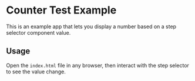 # Counter Test Example

This is an example app that lets you display a number based on a step selector component value.

## Usage

Open the `index.html` file in any browser, then interact with the step selector to see the value change.
